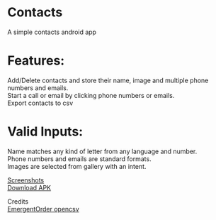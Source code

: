 # Contacts
A simple contacts android app

# Features:   
Add/Delete contacts and store their name, image and multiple phone numbers and emails.  
Start a call or email by clicking phone numbers or emails.  
Export contacts to csv

# Valid Inputs:  
Name matches any kind of letter from any language and number.  
Phone numbers and emails are standard formats.  
Images are selected from gallery with an intent.

[Screenshots](https://github.com/agnostic-apollo/Contacts/tree/master/screenshots)  
[Download APK](https://github.com/agnostic-apollo/Contacts/releases)  

Credits  
 [EmergentOrder opencsv](https://github.com/EmergentOrder/opencsv)  
